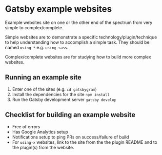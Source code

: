 # Gatsby example websites

Example websites site on one or the other end of the spectrum from
very simple to complex/complete.

Simple websites are to demonstrate a specific technology/plugin/technique to
help understanding how to accomplish a simple task. They should be named `using-*`
e.g. `using-sass`.

Complex/complete websites are for studying how to build more complex websites.

## Running an example site

1. Enter one of the sites (e.g. `cd gatsbygram`)
2. Install the dependencies for the site `npm install`
3. Run the Gatsby development server `gatsby develop`

## Checklist for building an example website

* Free of errors
* Has Google Analytics setup
* Notifications setup to ping PRs on success/failure of build
* For `using-x` websites, link to the site from the the plugin README
and to the plugin(s) from the website.
